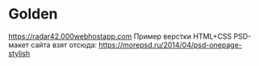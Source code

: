 # Golden
<https://radar42.000webhostapp.com>
Пример верстки HTML+CSS
PSD-макет сайта взят отсюда: <https://morepsd.ru/2014/04/psd-onepage-stylish>
